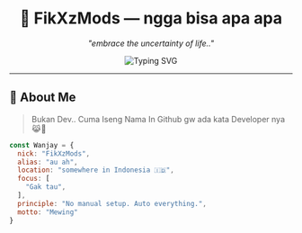 <h1 align="center">🧠 FikXzMods — ngga bisa apa apa</h1>
<p align="center"><i>"embrace the uncertainty of life.."</i></p>

<p align="center">
  <img src="https://readme-typing-svg.demolab.com?font=JetBrains+Mono&size=18&pause=1200&color=00FF99&center=true&vCenter=true&width=480&lines=Fullstack+Bot+Developer;Automation+Is+Art;Code.+Deploy.+Bypass.;0+to+Deploy%2C+No+Delay." alt="Typing SVG" />
</p>

---

## 🧬 About Me

> Bukan Dev.. Cuma Iseng Nama In Github gw ada kata Developer nya😹🗿

```js
const Wanjay = {
  nick: "FikXzMods",
  alias: "au ah",
  location: "somewhere in Indonesia 🇮🇩",
  focus: [
    "Gak tau",
  ],
  principle: "No manual setup. Auto everything.",
  motto: "Mewing"
}
